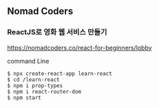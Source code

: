 ## Nomad Coders
### ReactJS로 영화 웹 서비스 만들기

https://nomadcoders.co/react-for-beginners/lobby

command Line

```
$ npx create-react-app learn-react 
$ cd /learn-react
$ npm i prop-types
$ npm i react-router-dom
$ npm start
```
